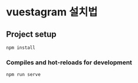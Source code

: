 # vuestagram 설치법

## Project setup
```
npm install
```

### Compiles and hot-reloads for development
```
npm run serve
```

